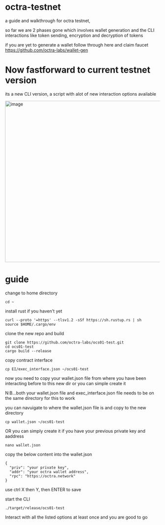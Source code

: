 # octra-testnet
a guide and walkthrough for octra testnet,


so far we are 2 phases gone which involves wallet generation and the CLI interactions like token sending, encryption and decryption of tokens

if you are yet to generate a wallet follow through here and claim faucet https://github.com/octra-labs/wallet-gen 


# Now fastforward to current testnet version
its a new CLI version, a script with alot of new interaction options available

<img width="742" height="526" alt="image" src="https://github.com/user-attachments/assets/0c094f53-418d-43ab-a4d5-04a1d36a424e" />

# guide

change to home directory
```
cd ~
```


install rust if you haven't yet 
```
curl --proto '=https' --tlsv1.2 -sSf https://sh.rustup.rs | sh
source $HOME/.cargo/env
```

clone the new repo and build
```
git clone https://github.com/octra-labs/ocs01-test.git
cd ocs01-test
cargo build --release
```

copy contract interface 
```
cp EI/exec_interface.json ~/ocs01-test
```

now you need to copy your wallet.json file from where you have been interacting before to this new dir or you can simple create it

N:B...both your wallet.json file and exec_interface.json file needs to be on the same directory for this to work 

you can navuigate to where the wallet.json file is and copy to the new directory
```
cp wallet.json ~/ocs01-test
```
OR you can simply create it if you have your previous private key and aaddress 

```
nano wallet.json
```

copy the below content into the wallet.json 
```
{
  "priv": "your private key",
  "addr": "your octra wallet address",
  "rpc": "https://octra.network"
}
```
use ctrl X then Y, then ENTER to save 


start the CLI

```
./target/release/ocs01-test
```

Interact with all the listed options at least once and you are good to go
